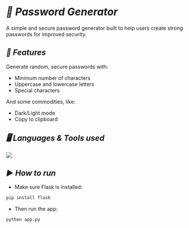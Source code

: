 # ***🔐 Password Generator***

A simple and secure password generator built to help users create strong passwords for improved security.

## ***🚀 Features***

Generate random, secure passwords with:
- Minimum number of characters
- Uppercase and lowercase letters
- Special characters
  
And some commodities, like:
- Dark/Light mode
- Copy to clipboard

## ***🖥️ Languages & Tools used***

<p align="left">
  <a href="https://github.com/syvixor/skills-icons">
    <img src="https://skills.syvixor.com/api/icons?i=python,flask,html,css,javascript" />
  </a>
</p>

## ***▶️ How to run***
- Make sure Flask is installed:
```bash
pip install flask
```
- Then run the app:
```bash
python app.py
```
